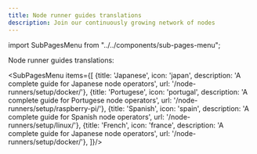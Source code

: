 ```yaml
---
title: Node runner guides translations
description: Join our continuously growing network of nodes
---
```


import SubPagesMenu from "../../components/sub-pages-menu";

Node runner guides translations:

<SubPagesMenu items={[
  {title: 'Japanese', icon: 'japan', description: 'A complete guide for Japanese node operators', url: '/node-runners/setup/docker/'},
  {title: 'Portugese', icon: 'portugal', description: 'A complete guide for Portugese node operators', url: '/node-runners/setup/raspberry-pi/'},
  {title: 'Spanish', icon: 'spain', description: 'A complete guide for Spanish node operators', url: '/node-runners/setup/linux/'},
  {title: 'French', icon: 'france', description: 'A complete guide for Japanese node operators', url: '/node-runners/setup/docker/'},
]}/>

